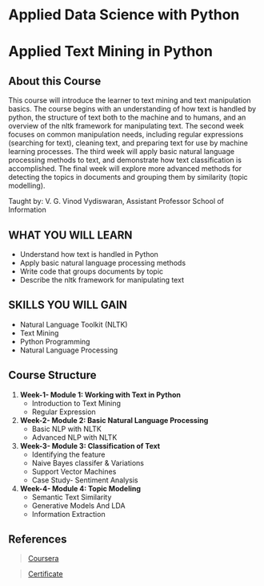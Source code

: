 # Applied Data Science with Python

# Applied Text Mining in Python

## About this Course
This course will introduce the learner to text mining and text manipulation basics. The course begins with an understanding of how text is handled by python, the structure of text both to the machine and to humans, and an overview of the nltk framework for manipulating text. The second week focuses on common manipulation needs, including regular expressions (searching for text), cleaning text, and preparing text for use by machine learning processes. The third week will apply basic natural language processing methods to text, and demonstrate how text classification is accomplished. The final week will explore more advanced methods for detecting the topics in documents and grouping them by similarity (topic modelling). 

Taught by:  V. G. Vinod Vydiswaran, Assistant Professor
School of Information

## WHAT YOU WILL LEARN
* Understand how text is handled in Python
* Apply basic natural language processing methods
* Write code that groups documents by topic
* Describe the nltk framework for manipulating text

## SKILLS YOU WILL GAIN
* Natural Language Toolkit (NLTK)
* Text Mining
* Python Programming
* Natural Language Processing

## Course Structure
1. **Week-1- Module 1: Working with Text in Python**
    * Introduction to Text Mining
	* Regular Expression
2. **Week-2- Module 2: Basic Natural Language Processing**
    * Basic NLP with NLTK
	* Advanced NLP with NLTK
3. **Week-3- Module 3: Classification of Text**
    * Identifying the feature
	* Naive Bayes classifer & Variations
	* Support Vector Machines
    * Case Study- Sentiment Analysis
4. **Week-4- Module 4: Topic Modeling** 
    * Semantic Text Similarity
	* Generative Models And LDA
	* Information Extraction


## References 
> [Coursera](https://www.coursera.org/learn/python-text-mining?specialization=data-science-python)

> [Certificate](https://www.coursera.org/account/accomplishments/certificate/GF6ZUGPXUAY4)
